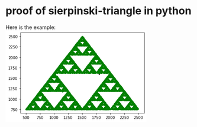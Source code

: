 # proof of sierpinski-triangle in python

Here is the example: 
![alt text](https://github.com/valdolab/sierpinski-triangle/blob/main/Figure2.png?raw=true)

